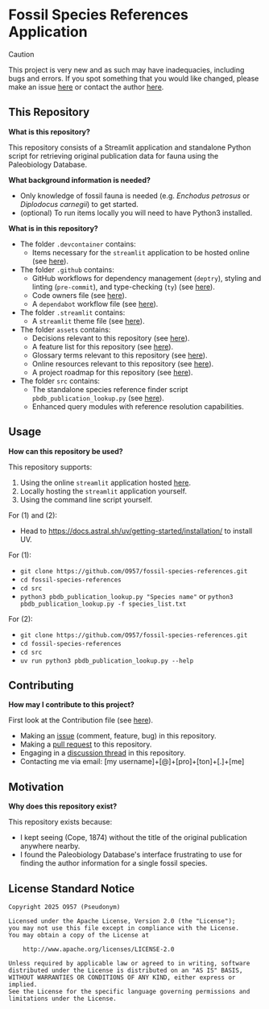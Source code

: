 # Fossil Species References Application

> [!CAUTION]
>
> This project is very new and as such may have inadequacies, including bugs and errors. If you spot something that you would like changed, please make an issue [here](https://github.com/O957/fossil-species-references/issues) or contact the author [here](https://o957.github.io/#contact-information).

## This Repository

__What is this repository?__

This repository consists of a Streamlit application and standalone Python script for retrieving original publication data for fauna using the Paleobiology Database.

__What background information is needed?__

* Only knowledge of fossil fauna is needed (e.g. _Enchodus petrosus_ or _Diplodocus carnegii_) to get started.
* (optional) To run items locally you will need to have Python3 installed.

__What is in this repository?__

* The folder `.devcontainer` contains:
  * Items necessary for the `streamlit` application to be hosted online (see [here](https://github.com/O957/fossil-species-references/tree/main/.devcontainer)).
* The folder `.github` contains:
  * GitHub workflows for dependency management (`deptry`), styling and linting (`pre-commit`), and type-checking (`ty`) (see [here](https://github.com/O957/fossil-species-references/tree/main/.github/workflows)).
  * Code owners file (see [here](https://github.com/O957/fossil-species-references/blob/main/.github/CODEOWNERS)).
  * A `dependabot` workflow file (see [here](https://github.com/O957/fossil-species-references/blob/main/.github/dependabot.yaml)).
* The folder `.streamlit` contains:
  * A `streamlit` theme file (see [here](https://github.com/O957/fossil-species-references/blob/main/.streamlit/config.toml)).
* The folder `assets` contains:
  * Decisions relevant to this repository (see [here](https://github.com/O957/fossil-species-references/blob/main/assets/misc/decisions.md)).
  * A feature list for this repository (see [here](https://github.com/O957/fossil-species-references/blob/main/assets/misc/feature-list.md)).
  * Glossary terms relevant to this repository (see [here](https://github.com/O957/fossil-species-references/blob/main/assets/misc/glossary.md)).
  * Online resources relevant to this repository (see [here](https://github.com/O957/fossil-species-references/blob/main/assets/misc/resources.md)).
  * A project roadmap for this repository (see [here](https://github.com/O957/fossil-species-references/blob/main/assets/misc/roadmap.md)).
* The folder `src` contains:
  * The standalone species reference finder script `pbdb_publication_lookup.py` (see [here](https://github.com/O957/fossil-species-references/blob/main/src/pbdb_publication_lookup.py)).
  * Enhanced query modules with reference resolution capabilities.

## Usage

__How can this repository be used?__

This repository supports:

1. Using the online `streamlit` application hosted [here](https://fsr-pbdb.streamlit.app/).
2. Locally hosting the `streamlit` application yourself.
3. Using the command line script yourself.

For (1) and (2):

* Head to <https://docs.astral.sh/uv/getting-started/installation/> to install UV.

For (1):

* `git clone https://github.com/O957/fossil-species-references.git`
* `cd fossil-species-references`
* `cd src`
* `python3 pbdb_publication_lookup.py "Species name"` or `python3 pbdb_publication_lookup.py -f species_list.txt`

For (2):

* `git clone https://github.com/O957/fossil-species-references.git`
* `cd fossil-species-references`
* `cd src`
* `uv run python3 pbdb_publication_lookup.py --help`


## Contributing

__How may I contribute to this project?__

First look at the Contribution file (see [here](https://github.com/O957/fossil-species-references/blob/main/CONTRIBUTING.md)).

* Making an [issue](https://github.com/O957/fossil-species-references/issues) (comment, feature, bug) in this repository.
* Making a [pull request](https://github.com/O957/fossil-species-references/pulls) to this repository.
* Engaging in a [discussion thread](https://github.com/O957/fossil-species-references/discussions) in this repository.
* Contacting me via email: [my username]+[@]+[pro]+[ton]+[.]+[me]

## Motivation

__Why does this repository exist?__

This repository exists because:

* I kept seeing (Cope, 1874) without the title of the original publication anywhere nearby.
* I found the Paleobiology Database's interface frustrating to use for finding the author information for a single fossil species.


## License Standard Notice

```
Copyright 2025 O957 (Pseudonym)

Licensed under the Apache License, Version 2.0 (the "License");
you may not use this file except in compliance with the License.
You may obtain a copy of the License at

    http://www.apache.org/licenses/LICENSE-2.0

Unless required by applicable law or agreed to in writing, software
distributed under the License is distributed on an "AS IS" BASIS,
WITHOUT WARRANTIES OR CONDITIONS OF ANY KIND, either express or implied.
See the License for the specific language governing permissions and
limitations under the License.
```
